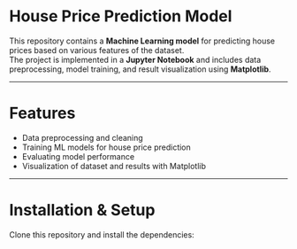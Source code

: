 # House Price Prediction Model

This repository contains a **Machine Learning model** for predicting house prices based on various features of the dataset.  
The project is implemented in a **Jupyter Notebook** and includes data preprocessing, model training, and result visualization using **Matplotlib**.

---

# Features
- Data preprocessing and cleaning  
- Training ML models for house price prediction  
- Evaluating model performance  
- Visualization of dataset and results with Matplotlib  

---

# Installation & Setup
Clone this repository and install the dependencies:
